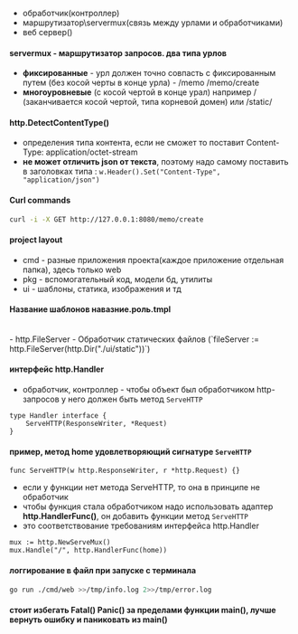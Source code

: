 - обработчик(контроллер)
- маршрутизатор\servermux(связь между урлами и обработчиками)
- веб сервер()

#### servermux - маршрутизатор запросов. два типа урлов
- **фиксированные** - урл должен точно совпасть с фиксированным путем (без косой черты в конце урла) - /memo /memo/create
- **многоуровневые** (с косой чертой в конце урал) например / (заканчивается косой чертой, типа корневой домен) или /static/

#### http.DetectContentType()
- определения типа контента, если не сможет то поставит Content-Type: application/octet-stream
- **не может отличить json от текста**, поэтому надо самому поставить в заголовках типа : `w.Header().Set("Content-Type", "application/json")`

#### Curl commands
```bash
curl -i -X GET http://127.0.0.1:8080/memo/create
```

#### project layout
- cmd - разные приложения проекта(каждое приложение отдельная папка), здесь только web
- pkg - вспомогательный код, модели бд, утилиты
- ui - шаблоны, статика, изображения и тд

#### Название шаблонов навазние.роль.tmpl
</br>
 - http.FileServer - Обработчик статических файлов (`fileServer := http.FileServer(http.Dir("./ui/static"))`)
</br>

#### интерфейс http.Handler
- обработчик, контроллер - чтобы объект был обработчиком http-запросов у него должен быть метод `ServeHTTP`
```golang
type Handler interface {
    ServeHTTP(ResponseWriter, *Request)
}
```
#### пример, метод home удовлетворяющий сигнатуре `ServeHTTP`
```golang
func ServeHTTP(w http.ResponseWriter, r *http.Request) {}
```

- если у функции нет метода ServeHTTP, то она в принципе не обработчик
- чтобы функция стала обработчиком надо использовать адаптер **http.HandlerFunc()**, он добавить функции метод `ServeHTTP`
- это соответствование требованиям интерфейса http.Handler
```golang
mux := http.NewServeMux()
mux.Handle("/", http.HandlerFunc(home))
```

#### логгирование в файл при запуске с терминала
```bash
go run ./cmd/web >>/tmp/info.log 2>>/tmp/error.log
```

#### стоит избегать Fatal() Panic() за пределами функции main(), лучше вернуть ошибку и паниковать из main()